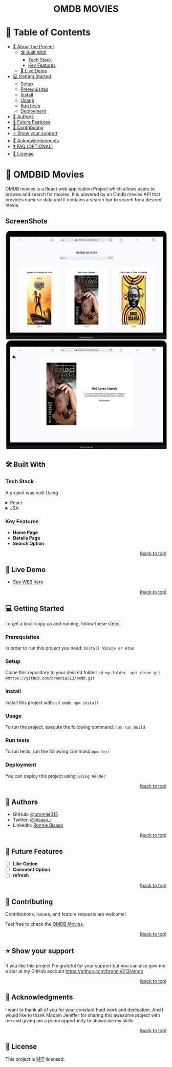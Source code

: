 <a name="readme-top"></a>

<!--
HOW TO USE:
This is an example of how you may give instructions on setting up your project locally.

Modify this file to match your project and remove sections that don't apply.

REQUIRED SECTIONS:
- Table of Contents
- About the Project
  - Built With
  - Live Demo
- Getting Started
- Authors
- Future Features
- Contributing
- Show your support
- Acknowledgements
- License

OPTIONAL SECTIONS:
- FAQ

After you're finished please remove all the comments and instructions!
-->

<div align="center">
  <!-- You are encouraged to replace this logo with your own! Otherwise you can also remove it. -->

# OMDB MOVIES

</div>

<!-- TABLE OF CONTENTS -->

# 📗 Table of Contents

- [📖 About the Project](#about-project)
  - [🛠 Built With](#built-with)
    - [Tech Stack](#tech-stack)
    - [Key Features](#key-features)
  - [🚀 Live Demo](#live-demo)
- [💻 Getting Started](#getting-started)
  - [Setup](#setup)
  - [Prerequisites](#prerequisites)
  - [Install](#install)
  - [Usage](#usage)
  - [Run tests](#run-tests)
  - [Deployment](#triangular_flag_on_post-deployment)
- [👥 Authors](#authors)
- [🔭 Future Features](#future-features)
- [🤝 Contributing](#contributing)
- [⭐️ Show your support](#support)
- [🙏 Acknowledgements](#acknowledgements)
- [❓ FAQ (OPTIONAL)](#faq)
- [📝 License](#license)

<!-- PROJECT DESCRIPTION -->

# 📖 OMDBID Movies <a name="about-project"></a>

OMDB movies is a React web application Project which allows users to browse and search for movies. It is powered by an Omdb movies API that provides numeric data and it contains a search bar to search for a desired movie.

## ScreenShots

![Home-picture](cap1.JPG)
![details-picture](Cap2.JPG)

## 🛠 Built With <a name="built-with"></a>

### Tech Stack <a name="tech-stack"></a>

A project was built Using

<details>
  <summary>React</summary>
  <ul>
    <li><a href="https://reactjs.org/">React.js</a></li>
  </ul>
</details>

<details>
  <summary>JSX</summary>
  <ul>
    <li><a href="https://expressjs.com/">JSX</a></li>
  </ul>
</details>

### Key Features <a name="key-features"></a>

- **Home Page**
- **Details Page**
- **Search Option**

<p align="right">(<a href="#readme-top">back to top</a>)</p>

<!-- LIVE DEMO  -->

## 🚀 Live Demo <a name="live-demo"></a>

- [See WEB here](https://omdb-snnu.onrender.com/)

<p align="right">(<a href="#readme-top">back to top</a>)</p>

<!-- GETTING STARTED -->

## 💻 Getting Started <a name="getting-started"></a>

To get a local copy up and running, follow these steps.

### Prerequisites

In order to run this project you need:
`Install VSCode or Atom`

<!--
Example command:

```sh
 gem install rails
```
 -->

### Setup

Clone this repository to your desired folder:
`cd my-folder 
git clone git @https://github.com/bronnie313/omdb.git`

### Install

Install this project with: `cd omdb npm install`

<!--
Example command:

```sh
  cd my-project
  gem install
```
--->

### Usage

To run the project, execute the following command: `npm run build`

<!--
Example command:

```sh
  rails server
```
--->

### Run tests

To run tests, run the following command:`npm test`

<!--
Example command: ` npm run test `

```sh
  bin/rails test test/models/article_test.rb
```
--->

### Deployment

You can deploy this project using: `using Render`

<!--
Example:

```sh

```
 -->

<p align="right">(<a href="#readme-top">back to top</a>)</p>

<!-- AUTHORS -->

## 👥 Authors <a name="authors"></a>

- GitHub: [@bronnie313](https://github.com/bronnie313)
- Twitter: [@bisaso_r](https://twitter.com/bisaso_r)
- LinkedIn: [Ronnie Bisaso](https://www.linkedin.com/in/ronnie-bisaso/)

<p align="right">(<a href="#readme-top">back to top</a>)</p>

<!-- FUTURE FEATURES -->

## 🔭 Future Features <a name="future-features"></a>

- [ ] **Like Option**
- [ ] **Comment Option**
- [ ] **refresh**

<p align="right">(<a href="#readme-top">back to top</a>)</p>

<!-- CONTRIBUTING -->

## 🤝 Contributing <a name="contributing"></a>

Contributions, issues, and feature requests are welcome!

Feel free to check the [OMDB Movies](https://github.com/bronnie313/omdb/issues).

<p align="right">(<a href="#readme-top">back to top</a>)</p>

<!-- SUPPORT -->

## ⭐️ Show your support <a name="support"></a>

If you like this project I'm grateful for your support but you can also give me a star at my GitHub account
https://github.com/bronnie313/omdb

<p align="right">(<a href="#readme-top">back to top</a>)</p>

<!-- ACKNOWLEDGEMENTS -->

## 🙏 Acknowledgments <a name="acknowledgements"></a>

I want to thank all of you for your constant hard work and dedication. And I would like to thank Madam Jeniffer for sharing this awesome project with me and giving me a prime opportunity to showcase my skills.

<p align="right">(<a href="#readme-top">back to top</a>)</p>

<!-- LICENSE -->

## 📝 License <a name="license"></a>

This project is [MIT](https://github.com/bronnie313/omdb/blob/main/LICENSE) licensed.
